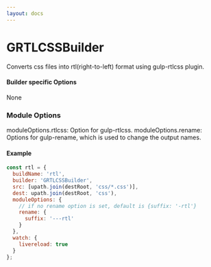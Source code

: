 ```yaml
---
layout: docs
---
```


# GRTLCSSBuilder
Converts css files into rtl(right-to-left) format using gulp-rtlcss plugin.

#### Builder specific Options
None

### Module Options
moduleOptions.rtlcss: Option for gulp-rtlcss.
moduleOptions.rename: Options for gulp-rename, which is used to change the output names.

#### Example
```javascript
const rtl = {
  buildName: 'rtl',
  builder: 'GRTLCSSBuilder',
  src: [upath.join(destRoot, 'css/*.css')],
  dest: upath.join(destRoot, 'css'),
  moduleOptions: {
    // if no rename option is set, default is {suffix: '-rtl'}
    rename: {
      suffix: '---rtl'
    }
  },
  watch: {
    livereload: true
  }
};
```